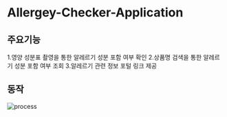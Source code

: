 # Allergey-Checker-Application
## 주요기능
1.영양 성분표 촬영을 통한 알레르기 성분 포함 여부 확인
2.상품명 검색을 통한 알레르기 성분 포함 여부 조회
3.알레르기 관련 정보 포털 링크 제공
## 동작
![process](https://user-images.githubusercontent.com/70126237/144381030-e34d6a1a-26e9-43a4-8b9a-4cfad460da6e.png)
